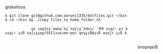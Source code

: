gratuitous.

    $ git clone git@github.com:aaronj1335/dotfiles.git ~/bin
    $ cd ~/bin && ./copy_files_to_home_folder.sh

                ɥs˙ɹǝpʃoɟ‾ǝɯoɥ‾oʇ‾sǝʃıɟ‾ʎdoɔ/˙ ⅋⅋ uıq/~ pɔ $
    uıq/~ ʇıƃ˙sǝʃıɟʇop/5ƐƐ1ɾuoɹɐɐ:ɯoɔ˙qnɥʇıƃ@ʇıƃ ǝuoʃɔ ʇıƃ $

<br />
<div style="text-align:right;">˙snoʇınʇɐɹƃ</div>

